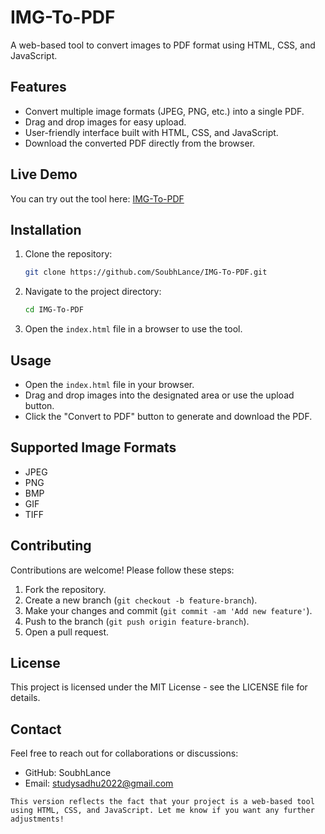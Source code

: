 # IMG-To-PDF

A web-based tool to convert images to PDF format using HTML, CSS, and JavaScript.

## Features

- Convert multiple image formats (JPEG, PNG, etc.) into a single PDF.
- Drag and drop images for easy upload.
- User-friendly interface built with HTML, CSS, and JavaScript.
- Download the converted PDF directly from the browser.

## Live Demo

You can try out the tool here: <a href="https://img-to-pdf-lilac.vercel.app" target="_blank">IMG-To-PDF</a>



## Installation

1. Clone the repository:

   ```bash
   git clone https://github.com/SoubhLance/IMG-To-PDF.git
2. Navigate to the project directory:
   ```bash
   cd IMG-To-PDF
3. Open the `index.html` file in a browser to use the tool.

## Usage

- Open the `index.html` file in your browser.
- Drag and drop images into the designated area or use the upload button.
- Click the "Convert to PDF" button to generate and download the PDF.

 ## Supported Image Formats

- JPEG
- PNG
- BMP
- GIF
- TIFF

## Contributing

Contributions are welcome! Please follow these steps:

1. Fork the repository.
2. Create a new branch (`git checkout -b feature-branch`).
3. Make your changes and commit (`git commit -am 'Add new feature'`).
4. Push to the branch (`git push origin feature-branch`).
5. Open a pull request.

## License

This project is licensed under the MIT License - see the LICENSE file for details.

## Contact

Feel free to reach out for collaborations or discussions:

- GitHub: SoubhLance
- Email: studysadhu2022@gmail.com
```vbnet
This version reflects the fact that your project is a web-based tool using HTML, CSS, and JavaScript. Let me know if you want any further adjustments!
```
